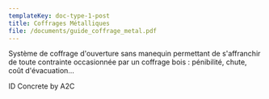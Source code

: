 ```yaml
---
templateKey: doc-type-1-post
title: Coffrages Métalliques
file: /documents/guide_coffrage_metal.pdf
---
```

Système de coffrage d'ouverture sans manequin permettant de s'affranchir de toute contrainte occasionnée par un coffrage bois : pénibilité, chute, coût d'évacuation…

I﻿D Concrete by A2C